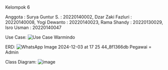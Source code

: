 Kelompok 6

Anggota :
Surya Guntur S. : 20220140002,
Dzar Zaki Fazluri : 20220140008,
Yogi Dewanto : 20220140023,
Rama Shandy : 20220130029,
Isro Usman : 20220140047

Use Case: 
![Use Case Warmindo](https://github.com/user-attachments/assets/7aea873f-dbdc-4387-9152-05e936f7a113)

ERD:
![WhatsApp Image 2024-12-03 at 17 25 44_8f1366db](https://github.com/user-attachments/assets/bdef7931-1877-46f5-9b8d-c3831de2f632)
Pegawai = Admin

Class Diagram:
![image](https://github.com/user-attachments/assets/607d78b8-dfb0-4325-8108-6e7590ed22e9)

